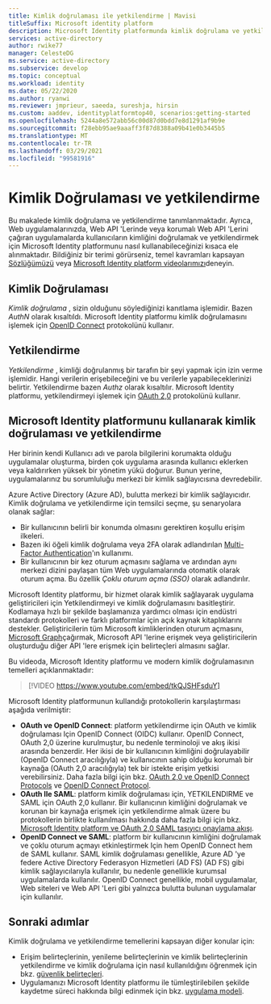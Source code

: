 ```yaml
---
title: Kimlik doğrulaması ile yetkilendirme | Mavisi
titleSuffix: Microsoft identity platform
description: Microsoft Identity platformunda kimlik doğrulama ve yetkilendirmenin temelleri hakkında bilgi edinin.
services: active-directory
author: rwike77
manager: CelesteDG
ms.service: active-directory
ms.subservice: develop
ms.topic: conceptual
ms.workload: identity
ms.date: 05/22/2020
ms.author: ryanwi
ms.reviewer: jmprieur, saeeda, sureshja, hirsin
ms.custom: aaddev, identityplatformtop40, scenarios:getting-started
ms.openlocfilehash: 5244a8e572abb56c00d87d0bdd7e8d1291af9b9e
ms.sourcegitcommit: f28ebb95ae9aaaff3f87d8388a09b41e0b3445b5
ms.translationtype: MT
ms.contentlocale: tr-TR
ms.lasthandoff: 03/29/2021
ms.locfileid: "99581916"
---
```

# <a name="authentication-vs-authorization"></a>Kimlik Doğrulaması ve yetkilendirme

Bu makalede kimlik doğrulama ve yetkilendirme tanımlanmaktadır. Ayrıca, Web uygulamalarınızda, Web API 'Lerinde veya korumalı Web API 'Lerini çağıran uygulamalarda kullanıcıların kimliğini doğrulamak ve yetkilendirmek için Microsoft Identity platformunu nasıl kullanabileceğinizi kısaca ele alınmaktadır. Bildiğiniz bir terimi görürseniz, temel kavramları kapsayan [Sözlüğümüzü](developer-glossary.md) veya [Microsoft Identity platform videolarımızı](identity-videos.md)deneyin.

## <a name="authentication"></a>Kimlik Doğrulaması

*Kimlik doğrulama* , sizin olduğunu söylediğinizi kanıtlama işlemidir. Bazen *AuthN* olarak kısaltıldı. Microsoft Identity platformu kimlik doğrulamasını işlemek için [OpenID Connect](https://openid.net/connect/) protokolünü kullanır.

## <a name="authorization"></a>Yetkilendirme

*Yetkilendirme* , kimliği doğrulanmış bir tarafın bir şeyi yapmak için izin verme işlemidir. Hangi verilerin erişebileceğini ve bu verilerle yapabileceklerinizi belirtir. Yetkilendirme bazen *Authz* olarak kısaltılır. Microsoft Identity platformu, yetkilendirmeyi işlemek için [OAuth 2,0](https://oauth.net/2/) protokolünü kullanır.

## <a name="authentication-and-authorization-using-the-microsoft-identity-platform"></a>Microsoft Identity platformunu kullanarak kimlik doğrulaması ve yetkilendirme

Her birinin kendi Kullanıcı adı ve parola bilgilerini korumakta olduğu uygulamalar oluşturma, birden çok uygulama arasında kullanıcı eklerken veya kaldırırken yüksek bir yönetim yükü doğurur. Bunun yerine, uygulamalarınız bu sorumluluğu merkezi bir kimlik sağlayıcısına devredebilir.

Azure Active Directory (Azure AD), bulutta merkezi bir kimlik sağlayıcıdır. Kimlik doğrulama ve yetkilendirme için temsilci seçme, şu senaryolara olanak sağlar:

- Bir kullanıcının belirli bir konumda olmasını gerektiren koşullu erişim ilkeleri.
- Bazen iki öğeli kimlik doğrulama veya 2FA olarak adlandırılan [Multi-Factor Authentication](../authentication/concept-mfa-howitworks.md)'ın kullanımı.
- Bir kullanıcının bir kez oturum açmasını sağlama ve ardından aynı merkezi dizini paylaşan tüm Web uygulamalarında otomatik olarak oturum açma. Bu özellik *Çoklu oturum açma (SSO)* olarak adlandırılır.

Microsoft Identity platformu, bir hizmet olarak kimlik sağlayarak uygulama geliştiricileri için Yetkilendirmeyi ve kimlik doğrulamasını basitleştirir. Kodlamaya hızlı bir şekilde başlamanıza yardımcı olması için endüstri standardı protokolleri ve farklı platformlar için açık kaynak kitaplıklarını destekler. Geliştiricilerin tüm Microsoft kimliklerinden oturum açmasını, [Microsoft Graph](https://developer.microsoft.com/graph/)çağırmak, Microsoft API 'lerine erişmek veya geliştiricilerin oluşturduğu diğer API 'lere erişmek için belirteçleri almasını sağlar.

Bu videoda, Microsoft Identity platformu ve modern kimlik doğrulamasının temelleri açıklanmaktadır: 

> [!VIDEO https://www.youtube.com/embed/tkQJSHFsduY]

Microsoft Identity platformunun kullandığı protokollerin karşılaştırması aşağıda verilmiştir:

* **OAuth ve OpenID Connect**: platform yetkilendirme için OAuth ve kimlik doğrulaması Için OpenID Connect (OIDC) kullanır. OpenID Connect, OAuth 2,0 üzerine kurulmuştur, bu nedenle terminoloji ve akış ikisi arasında benzerdir. Her ikisi de bir kullanıcının kimliğini doğrulayabilir (OpenID Connect aracılığıyla) ve kullanıcının sahip olduğu korumalı bir kaynağa (OAuth 2,0 aracılığıyla) tek bir istekte erişim yetkisi verebilirsiniz. Daha fazla bilgi için bkz. [OAuth 2,0 ve OpenID Connect Protocols](active-directory-v2-protocols.md) ve [OpenID Connect Protocol](v2-protocols-oidc.md).
* **OAuth Ile SAML**: platform kimlik doğrulaması için, YETKILENDIRME ve SAML için OAuth 2,0 kullanır. Bir kullanıcının kimliğini doğrulamak ve korunan bir kaynağa erişmek için yetkilendirme almak üzere bu protokollerin birlikte kullanılması hakkında daha fazla bilgi için bkz. [Microsoft Identity platform ve OAuth 2,0 SAML taşıyıcı onaylama akışı](./scenario-token-exchange-saml-oauth.md).
* **OpenID Connect ve SAML**: platform bir kullanıcının kimliğini doğrulamak ve çoklu oturum açmayı etkinleştirmek Için hem OpenID Connect hem de SAML kullanır. SAML kimlik doğrulaması genellikle, Azure AD 'ye federe Active Directory Federasyon Hizmetleri (AD FS) (AD FS) gibi kimlik sağlayıcılarıyla kullanılır, bu nedenle genellikle kurumsal uygulamalarda kullanılır. OpenID Connect genellikle, mobil uygulamalar, Web siteleri ve Web API 'Leri gibi yalnızca bulutta bulunan uygulamalar için kullanılır.

## <a name="next-steps"></a>Sonraki adımlar

Kimlik doğrulama ve yetkilendirme temellerini kapsayan diğer konular için:

* Erişim belirteçlerinin, yenileme belirteçlerinin ve kimlik belirteçlerinin yetkilendirme ve kimlik doğrulama için nasıl kullanıldığını öğrenmek için bkz. [güvenlik belirteçleri](security-tokens.md).
* Uygulamanızı Microsoft Identity platformu ile tümleştirilebilen şekilde kaydetme süreci hakkında bilgi edinmek için bkz. [uygulama modeli](application-model.md).